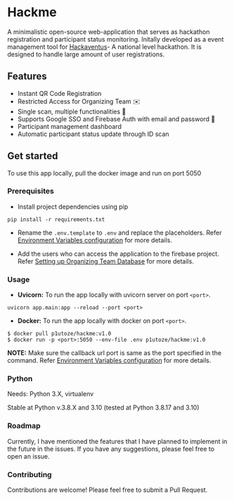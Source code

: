 # Hackme
A minimalistic open-source web-application that serves as hackathon registration and participant status monitoring. Initally developed as a event management tool for [Hackaventus](https://hackaventus.com/)- A national level hackathon. It is designed to handle large amount of user registrations.

## Features

- Instant QR Code Registration
- Restricted Access for Organizing Team ✉️
- Single scan, multiple functionalities 📨
- Supports Google SSO and Firebase Auth with email and password 🤔
- Participant management dashboard
- Automatic participant status update through ID scan

## Get started
To use this app locally, pull the docker image and run on port 5050

### Prerequisites

- Install project dependencies using pip
```
pip install -r requirements.txt
```
- Rename the `.env.template` to `.env` and replace the placeholders. Refer [Environment Variables configuration](SETUP.md/#environment-variables-configuration
) for more details.

- Add the users who can access the application to the firebase project. Refer [Setting up Organizing Team Database](SETUP.md/#setting-up-organizing-team-database) for more details.

### Usage

- **Uvicorn:** To run the app locally with uvicorn server on port `<port>`.
```
uvicorn app.main:app --reload --port <port>
```
- **Docker:** To run the app locally with docker on port `<port>`.
```
$ docker pull p1utoze/hackme:v1.0
$ docker run -p <port>:5050 --env-file .env p1utoze/hackme:v1.0
```
**NOTE:**  Make sure the callback url port is same as the port specified in the command. Refer [Environment Variables configuration](SETUP.md/#environment-variables-configuration
) for more details.

### Python

Needs: Python 3.X, virtualenv

Stable at Python v.3.8.X and 3.10 (tested at Python 3.8.17 and 3.10)

### Roadmap
Currently, I have mentioned the features that I have planned to implement in the future in the issues. If you have any suggestions, please feel free to open an issue.
### Contributing

Contributions are welcome! Please feel free to submit a Pull Request.
